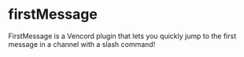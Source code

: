 # firstMessage
FirstMessage is a Vencord plugin that lets you quickly jump to the first message in a channel with a slash command!
